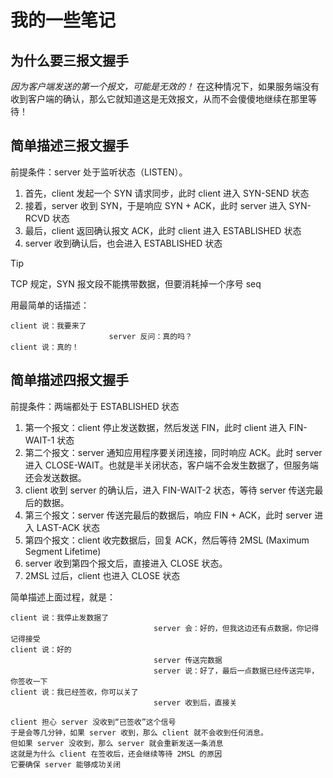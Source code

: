 # 我的一些笔记

## 为什么要三报文握手

*因为客户端发送的第一个报文，可能是无效的！* 在这种情况下，如果服务端没有收到客户端的确认，那么它就知道这是无效报文，从而不会傻傻地继续在那里等待！

## 简单描述三报文握手

前提条件：server 处于监听状态（LISTEN）。

1. 首先，client 发起一个 SYN 请求同步，此时 client 进入 SYN-SEND 状态
2. 接着，server 收到 SYN，于是响应 SYN + ACK，此时 server 进入 SYN-RCVD 状态
3. 最后，client 返回确认报文 ACK，此时 client 进入 ESTABLISHED 状态
4. server 收到确认后，也会进入 ESTABLISHED 状态

> [!TIP]
> TCP 规定，SYN 报文段不能携带数据，但要消耗掉一个序号 seq

用最简单的话描述：

```txt{2}
client 说：我要来了
                      server 反问：真的吗？
client 说：真的！
```

## 简单描述四报文握手

前提条件：两端都处于 ESTABLISHED 状态

1. 第一个报文：client 停止发送数据，然后发送 FIN，此时 client 进入 FIN-WAIT-1 状态
2. 第二个报文：server 通知应用程序要关闭连接，同时响应 ACK。此时 server 进入 CLOSE-WAIT。也就是半关闭状态，客户端不会发生数据了，但服务端还会发送数据。
3. client 收到 server 的确认后，进入 FIN-WAIT-2 状态，等待 server 传送完最后的数据。
4. 第三个报文：server 传送完最后的数据后，响应 FIN + ACK，此时 server 进入 LAST-ACK 状态
5. 第四个报文：client 收完数据后，回复 ACK，然后等待 2MSL (Maximum Segment Lifetime)
6. server 收到第四个报文后，直接进入 CLOSE 状态。
7. 2MSL 过后，client 也进入 CLOSE 状态

简单描述上面过程，就是：

```txt{1,3,6}
client 说：我停止发数据了
                                server 会：好的，但我这边还有点数据，你记得记得接受
client 说：好的
                                server 传送完数据
                                server 说：好了，最后一点数据已经传送完毕，你签收一下
client 说：我已经签收，你可以关了
                                server 收到后，直接关

client 担心 server 没收到“已签收”这个信号
于是会等几分钟，如果 server 收到，那么 client 就不会收到任何消息。
但如果 server 没收到，那么 server 就会重新发送一条消息
这就是为什么 client 在签收后，还会继续等待 2MSL 的原因
它要确保 server 能够成功关闭
```
